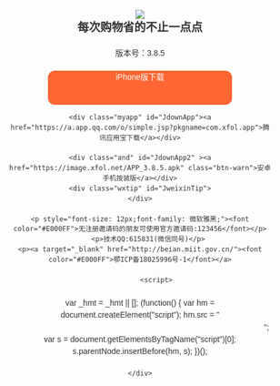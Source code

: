 
<!doctype html>
<html lang="en">
<head>
<meta charset="UTF-8">
	<meta name="viewport" content="width=device-width,initial-scale=1.0">
	<title>会省钱 - 返利APP</title>
	<meta name="keywords" content="会省钱,返利网,返利网官网,返利网登录,淘宝网 返利,淘宝返利,51返利,超级返,导购,购物省钱,网购省钱,海淘返利,京东返利,返钱,省钱,网购,优惠" />
      <meta name="description" content="会省钱是电商导购特卖平台，专注返利多年，现有合作伙伴包括天猫、淘宝、京东、拼多多、蘑菇街、唯品会等多家电商网站，以及20000多个知名品牌店铺！" />
	<link rel="stylesheet" type="text/css" href="image/style.css">
	<style type="text/css">
	*{margin:0; padding: 0;}
	body{font:normal 14px/1.5 Arial,Microsoft Yahei; color:#333;}
	.example{padding: 20px; left:32%;}
	.example img{ margin: 0 auto;}
	.example h2{ font-size:20px; font-weight:bold; margin:0; padding:0;}
	.example p{margin: 20px 0;}
	a{display: inline-block; /*background: #61B3E6;*/ color:#fff; padding: 0 10px; border-radius: 4px; text-align: center; margin: 0 5px; line-height: 22px; font-size: 14px; text-decoration: none;}
	/*a.btn-warn{background: #F0AD4E;}*/
	a:hover{opacity: 0.8;}
	/*核心css*/
		.wxtip{background: rgba(0,0,0,0.8); text-align: center; position: fixed; left:0; top: 0; width: 100%; height: 100%; z-index: 998; display: none;}
		.wxtip-icon{width: 52px; height: 67px; background: url(image/weixin-tip.png) no-repeat; display: block; position: absolute; right: 30px; top: 20px;}
		.wxtip-txt{padding-top: 107px; color: #fff; font-size: 16px; line-height: 1.5;}
		.tips_center{width:86%;margin:0 auto;margin-top:20%;margin-bottom:6%}.tips_center img{width:100%}.tips_bottom{position:absolute;width:100%}.tips_bottom_1{width:18%;margin-left:41%;margin-bottom:2%}.tips_bottom_1 img{width:100%}.tips_bottom_2{width:36%;margin-left:32%}.tips_bottom_2 img{width:100%}.device{background:#01ce9b;position:absolute;width:100%;height:100%}.abodytips{position:absolute;top:0;left:0;height:100%;width:100%;background:url(image/alltips.png) #333; opacity: 0.9; background-size:100% 100%;z-index:10;display:none;cursor:pointer} #iknown{ background:none;}
		#JdownApp { text-align:center;border-radius:12px; margin-bottom:13px;}
		#JdownApp2 {text-align:center;border-radius:12px;}
		.myapp{ width:70%; height:60px; background:#009933; line-height:60px;}
		.and{ width:70%; height:60px; background:#8A2BE2; line-height:60px;}
		.ios{ width:70%; height:60px; line-height:60px; background:#F63}.jieshao{ margin:70px 0 8px 0;}
		.jieshao span{ text-align:left; width:10%;}.jieshao p{color:#CCC}
	</style>
</head>

<script>
  function is_wechat_client(){  
      var ua = navigator.userAgent.toLowerCase();  
      if(ua.match(/MicroMessenger/i)=="micromessenger"){  
         document.getElementById("alltip").style.display="block"; 
      }else{  
      }
    var u = navigator.userAgent, app = navigator.appVersion;
    var isAndroid = u.indexOf('Android') > -1 || u.indexOf('Linux') > -1; //g
    var isIOS = !!u.match(/\(i[^;]+;( U;)? CPU.+Mac OS X/); //ios终端
    if (isAndroid) {
     document.getElementById("androidtips").style.display="block";
	 document.getElementById("iostips").style.display="none";
    }
    if (isIOS) {
     document.getElementById("androidtips").style.display="none";
	 document.getElementById("iostips").style.display="block";　　　
    }
  }  
   function hide1(){ 
   document.getElementById("alltip").style.display="none";
  }  
</script> 

<body onload="is_wechat_client()">
    <div class="abodytips" id="alltip" style="display: none;"> 
    <div class="tips_center">
    <img src="https://img.alicdn.com/imgextra/i3/1101169836/O1CN01HQokLj2MWwId86aPA_!!1101169836.png" id="androidtips" style="display:none;">
    <img src="https://img.alicdn.com/imgextra/i4/1101169836/O1CN01vAG53o2MWwId883pk_!!1101169836.png" id="iostips">
    <img src="https://img.alicdn.com/imgextra/i2/1101169836/O1CN016yjJ552MWwId4QXVA_!!1101169836.png" id="tips3" style="display:none;"></div>
<div class="tips_bottom">
 <div class="tips_bottom_2"><a href="javascript:void(0)"  id="iknown" onClick="hide1()"><img src="image/zhi.png"></a></div>
</div>
  </div>
<div class="example" align="center">
	<img src="https://img.alicdn.com/imgextra/i1/1101169836/O1CN01ab9x6k2MWwIZs6rGe_!!1101169836.png">
	<h2>每次购物省的不止一点点</h2>
	<p>版本号：3.8.5</p>
	<div class="ios" id="JdownApp"><a href="https://apps.apple.com/cn/app/id1491631321">iPhone版下载</a></div>

	<div class="myapp" id="JdownApp"><a href="https://a.app.qq.com/o/simple.jsp?pkgname=com.xfol.app">腾讯应用宝下载</a></div>

    <div class="and" id="JdownApp2" ><a href="https://image.xfol.net/APP_3.8.5.apk" class="btn-warn">安卓手机按装版</a></div>
	<div class="wxtip" id="JweixinTip">
	</div>

    <p style="font-size: 12px;font-family: 微软雅黑;"><font color="#E000FF">无注册邀请码的朋友可使用官方邀请码:123456</font></p>
        <p>技术QQ:615831(微信同号)</p>
    <p><a target="_blank" href="http://beian.miit.gov.cn/"><font color="#E000FF">鄂ICP备18025996号-1</font></a>
            
            <script>
var _hmt = _hmt || [];
(function() {
  var hm = document.createElement("script");
  hm.src = "https://hm.baidu.com/hm.js?0b5e1d8a0e2724ed8826644b1288ffc6";
  var s = document.getElementsByTagName("script")[0]; 
  s.parentNode.insertBefore(hm, s);
})();
</script>

    </div>
</div>
<script type="text/javascript">

function weixinTip(ele){
var ua = navigator.userAgent;
var isWeixin = !!/MicroMessenger/i.test(ua);
if(isWeixin){
	ele.onclick=function(e){
		window.event? window.event.returnValue = false : e.preventDefault();
		document.getElementById('alltip').style.display='block';
	}
	document.getElementById('alltip').onclick=function(){
		this.style.display='none';
	}
}
}
//var btn1 = document.getElementById('JdownApp');//下载一
//weixinTip(btn1);
var btn2 = document.getElementById('JdownApp2'); //下载二
weixinTip(btn2);
</script>
</body>
</html>

